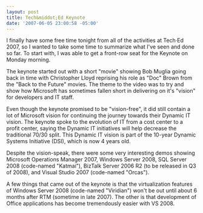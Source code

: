```yaml
---
layout: post
title: Tech&middot;Ed Keynote
date: '2007-06-05 23:00:58 -05:00'
---
```


I finally have some free time tonight from all of the activities at Tech·Ed 2007, so I wanted to take some time to summarize what I've seen and done so far. To start with, I was able to get a front-row seat for the Keynote on Monday morning.

The keynote started out with a short "movie" showing Bob Muglia going back in time with Christopher Lloyd reprising his role as "Doc" Brown from the "Back to the Future" movies. The theme to the video was to try and show how Microsoft has sometimes fallen short in delivering on it's "vision" for developers and IT staff.

Even though the keynote promised to be "vision-free", it did still contain a lot of Microsoft vision for continuing the journey towards their Dynamic IT vision. The keynote spoke to the evolution of IT from a cost center to a profit center, saying the Dynamic IT initiatives will help decrease the traditional 70/30 split. This Dynamic IT vision is part of the 10-year Dynamic Systems Initiative (DSI), which is now 4 years old.

Despite the vision-speak, there were some very interesting demos showing Microsoft Operations Manager 2007, Windows Server 2008, SQL Server 2008 (code-named "Katmai"), BizTalk Server 2006 R2 (to be released in Q3 of 2008), and Visual Studio 2007 (code-named "Orcas").

A few things that came out of the keynote is that the virtualization features of Windows Server 2008 (code-named "Viridian") won't be out until about 6 months after RTM (sometime in late 2007). The other is that development of Office applications has become tremendously easier with VS 2008.

